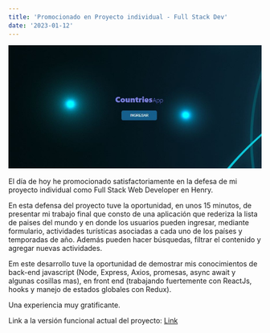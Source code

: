 ```yaml
---
title: 'Promocionado en Proyecto individual - Full Stack Dev'
date: '2023-01-12'
---
```


![Proyecto Countries App](/public/images/countries_App_.jpg)

El día de hoy he promocionado satisfactoriamente en la defesa de mi proyecto individual como Full Stack Web Developer en Henry.

En esta defensa del proyecto tuve la oportunidad, en unos 15 minutos, de presentar mi trabajo final que consto de una aplicación que rederiza la lista de paises del mundo y en donde los usuarios pueden ingresar, mediante formulario, actividades turísticas asociadas a cada uno de los países y temporadas de año. Además pueden hacer búsquedas, filtrar el contenido y agregar nuevas actividades.

Em este desarrollo tuve la oportunidad de demostrar mis conocimientos de back-end javascript (Node, Express, Axios, promesas, async await y algunas cosillas mas), en front end (trabajando fuertemente con ReactJs, hooks y manejo de estados globales con Redux).

Una experiencia muy gratificante.

Link a la versión funcional actual del proyecto: [Link](https://countriespi-pro.onrender.com/)